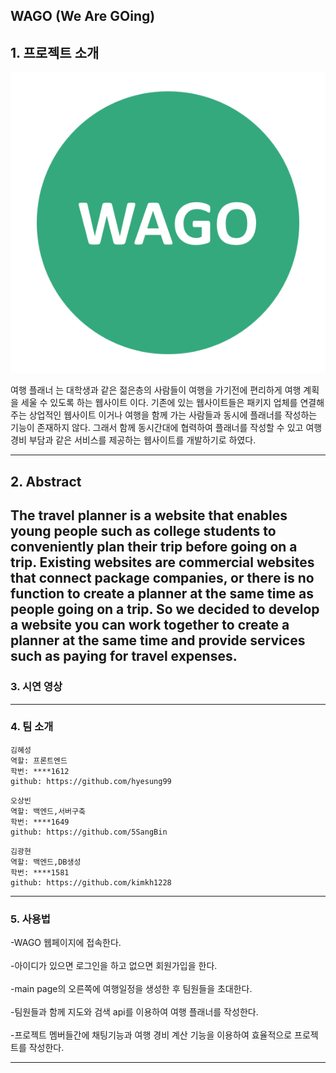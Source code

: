 ## WAGO (We Are GOing)

## 1. 프로젝트 소개
<img src=".\client\src\assets\images\WAGO_logo.png">

여행 플래너 <WAGO>는 대학생과 같은 젊은층의 사람들이 여행을 가기전에 편리하게 여행 계획을 세울 수 있도록 하는 웹사이트 이다.
기존에 있는 웹사이트들은 패키지 업체를 연결해주는 상업적인 웹사이트 이거나 여행을 함께 가는 사람들과 동시에 플래너를 작성하는 기능이 존재하지 않다.
그래서 함께 동시간대에 협력하여 플래너를 작성할 수 있고 여행 경비 부담과 같은 서비스를 제공하는 웹사이트를 개발하기로 하였다.

---------------------------------------------------------------------------------------------------------------
## 2. Abstract
  
  
The travel planner <WAGO> is a website that enables young people such as college students to conveniently plan their trip before going on a trip. Existing websites are
commercial websites that connect package companies, or there is no function to create a planner at the same time as people going on a trip. So we decided to develop a website you can work together to create a planner at the same time and provide services such as paying for travel expenses.  
---------------------------------------------------------------------------------------------------------------

### 3. 시연 영상


---------------------------------------------------------------------------------------------------------------

### 4. 팀 소개
```
김혜성
역할: 프론트엔드
학번: ****1612
github: https://github.com/hyesung99
```
```
오상빈
역할: 백엔드,서버구축
학번: ****1649
github: https://github.com/5SangBin
```
```
김광현
역할: 백엔드,DB생성
학번: ****1581
github: https://github.com/kimkh1228
```

---------------------------------------------------------------------------------------------------------------

### 5. 사용법
  
  -WAGO 웹페이지에 접속한다.<br></br>
-아이디가 있으면 로그인을 하고 없으면 회원가입을 한다.<br></br>
-main page의 오른쪽에 여행일정을 생성한 후 팀원들을 초대한다.<br></br>
-팀원들과 함께 지도와 검색 api를 이용하여 여행 플래너를 작성한다.<br></br>
-프로젝트 멤버들간에 채팅기능과 여행 경비 계산 기능을 이용하여 효율적으로 프로젝트를 작성한다.

---------------------------------------------------------------------------------------------------------------

